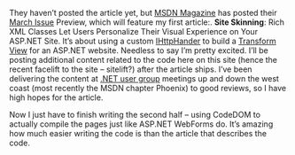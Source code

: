 They haven’t posted the article yet, but [MSDN
Magazine](http://msdn.microsoft.com/msdnmag/default.aspx) has posted
their [March
Issue](http://msdn.microsoft.com/msdnmag/issues/03/03/default.aspx)
Preview, which will feature my first article:. **Site Skinning**: Rich
XML Classes Let Users Personalize Their Visual Experience on Your
ASP.NET Site. It’s about using a custom
[IHttpHander](http://msdn.microsoft.com/library/en-us/cpref/html/frlrfsystemwebihttphandlerclasstopic.asp)
to build a [Transform
View](http://www.martinfowler.com/eaaCatalog/transformView.html) for an
ASP.NET website. Needless to say I’m pretty excited. I’ll be posting
additional content related to the code here on this site (hence the
recent facelift to the site – sitelift?) after the article ships. I’ve
been delivering the content at [.NET user group](http://www.ineta.org)
meetings up and down the west coast (most recently the MSDN chapter
Phoenix) to good reviews, so I have high hopes for the article.

Now I just have to finish writing the second half – using CodeDOM to
actually compile the pages just like ASP.NET WebForms do. It’s amazing
how much easier writing the code is than the article that describes the
code.
